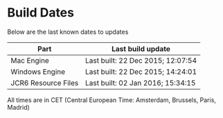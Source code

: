 # Build Dates

Below are the last known dates to updates

Part | Last build update
-----|-----
Mac Engine | Last built: 22 Dec 2015; 12:07:54
Windows Engine | Last built: 22 Dec 2015; 14:24:01
JCR6 Resource Files | Last built: 02 Jan 2016; 15:34:15
All times are in CET (Central European Time: Amsterdam, Brussels, Paris, Madrid)



